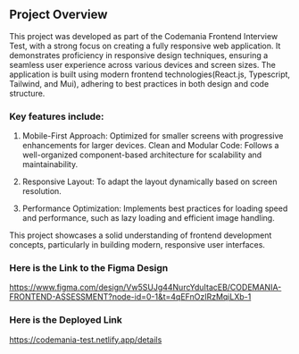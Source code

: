 
## Project Overview

This project was developed as part of the Codemania Frontend Interview Test, with a strong focus on creating a fully responsive web application. It demonstrates proficiency in responsive design techniques, ensuring a seamless user experience across various devices and screen sizes. The application is built using modern frontend technologies(React.js, Typescript, Tailwind, and Mui), adhering to best practices in both design and code structure.


### Key features include:

1. Mobile-First Approach: Optimized for smaller screens with progressive enhancements for larger devices.
Clean and Modular Code: Follows a well-organized component-based architecture for scalability and maintainability.

2. Responsive Layout: To adapt the layout dynamically based on screen resolution.

3. Performance Optimization: Implements best practices for loading speed and performance, such as lazy loading and efficient image handling.

This project showcases a solid understanding of frontend development concepts, particularly in building modern, responsive user interfaces.

### Here is the Link to the Figma Design

https://www.figma.com/design/Vw5SUJg44NurcYduItacEB/CODEMANIA-FRONTEND-ASSESSMENT?node-id=0-1&t=4qEFnOzIRzMqiLXb-1



### Here is the Deployed Link 

https://codemania-test.netlify.app/details